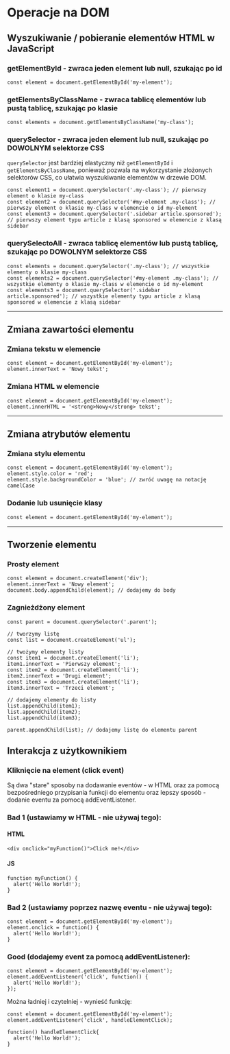 # Operacje na DOM

## Wyszukiwanie / pobieranie elementów HTML w JavaScript

### getElementById - zwraca jeden element lub null, szukając po id

```
const element = document.getElementById('my-element');
```

### getElementsByClassName - zwraca tablicę elementów lub pustą tablicę, szukając po klasie

```
const elements = document.getElementsByClassName('my-class');
```

### querySelector - zwraca jeden element lub null, szukając po DOWOLNYM selektorze CSS

`querySelector` jest bardziej elastyczny niż `getElementById` i `getElementsByClassName`, ponieważ pozwala na wykorzystanie złożonych selektorów CSS, co ułatwia wyszukiwanie elementów w drzewie DOM.

```
const element1 = document.querySelector('.my-class'); // pierwszy element o klasie my-class
const element2 = document.querySelector('#my-element .my-class'); // pierwszy element o klasie my-class w elemencie o id my-element
const element3 = document.querySelector('.sidebar article.sponsored'); // pierwszy element typu article z klasą sponsored w elemencie z klasą sidebar
```

### querySelectoAll - zwraca tablicę elementów lub pustą tablicę, szukając po DOWOLNYM selektorze CSS

```
const elements = document.querySelector('.my-class'); // wszystkie elementy o klasie my-class
const elements2 = document.querySelector('#my-element .my-class'); // wszystkie elementy o klasie my-class w elemencie o id my-element
const elements3 = document.querySelector('.sidebar article.sponsored'); // wszystkie elementy typu article z klasą sponsored w elemencie z klasą sidebar
```

---

## Zmiana zawartości elementu

### Zmiana tekstu w elemencie

```
const element = document.getElementById('my-element');
element.innerText = 'Nowy tekst';
```

### Zmiana HTML w elemencie

```
const element = document.getElementById('my-element');
element.innerHTML = '<strong>Nowy</strong> tekst';
```

---

## Zmiana atrybutów elementu

### Zmiana stylu elementu

```
const element = document.getElementById('my-element');
element.style.color = 'red';
element.style.backgroundColor = 'blue'; // zwróć uwagę na notację camelCase
```

### Dodanie lub usunięcie klasy

```
const element = document.getElementById('my-element');
```

---

## Tworzenie elementu

### Prosty element

```
const element = document.createElement('div');
element.innerText = 'Nowy element';
document.body.appendChild(element); // dodajemy do body

```

### Zagnieżdżony element

```
const parent = document.querySelector('.parent');

// tworzymy listę
const list = document.createElement('ul');

// twożymy elementy listy
const item1 = document.createElement('li');
item1.innerText = 'Pierwszy element';
const item2 = document.createElement('li');
item2.innerText = 'Drugi element';
const item3 = document.createElement('li');
item3.innerText = 'Trzeci element';

// dodajemy elementy do listy
list.appendChild(item1);
list.appendChild(item2);
list.appendChild(item3);

parent.appendChild(list); // dodajemy listę do elementu parent
```

## Interakcja z użytkownikiem

### Kliknięcie na element (click event)

Są dwa "stare" sposoby na dodawanie eventów - w HTML oraz za pomocą bezpośredniego przypisania funkcji do elementu oraz lepszy sposób - dodanie eventu za pomocą addEventListener.

### Bad 1 (ustawiamy w HTML - nie używaj tego):

#### **HTML**

```
<div onclick="myFunction()">Click me!</div>
```

#### **JS**

```
function myFunction() {
  alert('Hello World!');
}
```

### Bad 2 (ustawiamy poprzez nazwę eventu - nie używaj tego):

```
const element = document.getElementById('my-element');
element.onclick = function() {
  alert('Hello World!');
}

```

### Good (dodajemy event za pomocą addEventListener):

```
const element = document.getElementById('my-element');
element.addEventListener('click', function() {
  alert('Hello World!');
});
```

Można ładniej i czytelniej - wynieść funkcję:

```
const element = document.getElementById('my-element');
element.addEventListener('click', handleElementClick);

function() handleElementClick{
  alert('Hello World!');
}
```
